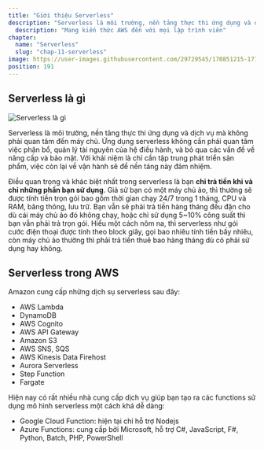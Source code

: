```yaml
---
title: "Giới thiệu Serverless"
description: "Serverless là môi trường, nền tảng thực thi ứng dụng và dịch vụ mà không phải quan tâm đến máy chủ. Ứng dụng serverless không cần phải quan tâm việc phân bổ, quản lý tài nguyên của hệ điều hành, và bỏ qua các vấn đề về nâng cấp và bảo mật. Với khái niệm là chỉ cần tập trung phát triển sản phẩm, việc còn lại về vận hành sẽ để nền tảng này đảm nhiệm."
  description: "Mang kiến thức AWS đến với mọi lập trình viên"
chapter:
  name: "Serverless"
  slug: "chap-11-serverless"
image: https://user-images.githubusercontent.com/29729545/170851215-177f86f6-61f6-473a-a3a8-cf2d1888645c.png
position: 191
---
```


## Serverless là gì

![Serverless là gì](https://user-images.githubusercontent.com/29729545/170851215-177f86f6-61f6-473a-a3a8-cf2d1888645c.png)

Serverless là môi trường, nền tảng thực thi ứng dụng và dịch vụ mà không phải quan tâm đến máy chủ. Ứng dụng serverless không cần phải quan tâm việc phân bổ, quản lý tài nguyên của hệ điều hành, và bỏ qua các vấn đề về nâng cấp và bảo mật. Với khái niệm là chỉ cần tập trung phát triển sản phẩm, việc còn lại về vận hành sẽ để nền tảng này đảm nhiệm.

Điều quan trọng và khác biệt nhất trong serverless là bạn **chỉ trả tiền khi và chỉ những phần bạn sử dụng**. Giả sử bạn có một máy chủ ảo, thì thường sẽ được tính tiền trọn gói bao gồm thời gian chạy 24/7 trong 1 tháng, CPU và RAM, băng thông, lưu trữ. Bạn vẫn sẽ phải trả tiền hàng tháng đều đặn cho dù cái máy chủ ảo đó không chạy, hoặc chỉ sử dụng 5~10% công suất thì bạn vẫn phải trả trọn gói. Hiểu một cách nôm na, thì serverless như gói cước điện thoại được tính theo block giây, gọi bao nhiêu tính tiền bấy nhiêu, còn máy chủ ảo thường thì phải trả tiền thuê bao hàng tháng dù có phải sử dụng hay không.

## Serverless trong AWS

Amazon cung cấp những dịch sụ serverless sau đây:

- AWS Lambda
- DynamoDB
- AWS Cognito
- AWS API Gateway
- Amazon S3
- AWS SNS, SQS
- AWS Kinesis Data Firehost
- Aurora Serverless
- Step Function
- Fargate

Hiện nay có rất nhiều nhà cung cấp dịch vụ giúp bạn tạo ra các functions sử dụng mô hình serverless một cách khá dễ dàng:

- Google Cloud Function: hiện tại chỉ hỗ trợ Nodejs
- Azure Functions: cung cấp bởi Microsoft, hỗ trợ C#, JavaScript, F#, Python, Batch, PHP, PowerShell
